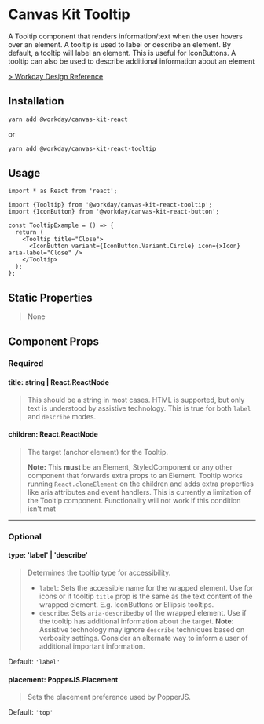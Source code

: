 # Canvas Kit Tooltip

A Tooltip component that renders information/text when the user hovers over an element. A tooltip is
used to label or describe an element. By default, a tooltip will label an element. This is useful
for IconButtons. A tooltip can also be used to describe additional information about an element

[> Workday Design Reference](https://design.workday.com/components/popups/tooltips)

## Installation

```sh
yarn add @workday/canvas-kit-react
```

or

```sh
yarn add @workday/canvas-kit-react-tooltip
```

## Usage

```tsx
import * as React from 'react';

import {Tooltip} from '@workday/canvas-kit-react-tooltip';
import {IconButton} from '@workday/canvas-kit-react-button';

const TooltipExample = () => {
  return (
    <Tooltip title="Close">
      <IconButton variant={IconButton.Variant.Circle} icon={xIcon} aria-label="Close" />
    </Tooltip>
  );
};
```

## Static Properties

> None

## Component Props

### Required

#### title: string | React.ReactNode

> This should be a string in most cases. HTML is supported, but only text is understood by assistive
> technology. This is true for both `label` and `describe` modes.

#### children: React.ReactNode

> The target (anchor element) for the Tooltip.
>
> **Note:** This **must** be an Element, StyledComponent or any other component that forwards extra
> props to an Element. Tooltip works running `React.cloneElement` on the children and adds extra
> properties like aria attributes and event handlers. This is currently a limitation of the Tooltip
> component. Functionality will not work if this condition isn't met

---

### Optional

#### type: 'label' | 'describe'

> Determines the tooltip type for accessibility.
>
> - `label`: Sets the accessible name for the wrapped element. Use for icons or if tooltip `title`
>   prop is the same as the text content of the wrapped element. E.g. IconButtons or Ellipsis
>   tooltips.
> - `describe`: Sets `aria-describedby` of the wrapped element. Use if the tooltip has additional
>   information about the target. **Note**: Assistive technology may ignore `describe` techniques
>   based on verbosity settings. Consider an alternate way to inform a user of additional important
>   information.

Default: `'label'`

#### placement: PopperJS.Placement

> Sets the placement preference used by PopperJS.

Default: `'top'`
